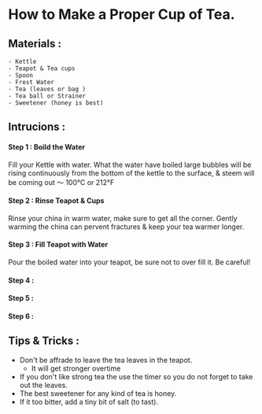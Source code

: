 # How to Make a Proper Cup of Tea. 

## Materials :
    - Kettle 
    - Teapot & Tea cups 
    - Spoon 
    - Frest Water 
    - Tea (leaves or bag )
    - Tea ball or Strainer  
    - Sweetener (honey is best)

## Intrucions : 
#### Step 1 : Boild the Water 
Fill your Kettle with water. What the water have boiled large bubbles will be rising continuously from the bottom of the kettle to the surface, & steem will be coming out ～ 100°C or 212°F

#### Step 2 : Rinse Teapot & Cups
Rinse your china in warm water, make sure to get all the corner. Gently warming the china can pervent fractures & keep your tea warmer longer.

#### Step 3 : Fill Teapot with Water 
Pour the boiled water into your teapot, be sure not to over fill it. Be careful!

#### Step 4 : 

#### Step 5 :

#### Step 6 :

## Tips & Tricks : 
- Don't be affrade to leave the tea leaves in the teapot. 
     - It will get stronger overtime 
- If you don't like strong tea the use the timer so you do not forget to take out the leaves. 
- The best sweetener for any kind of tea is honey. 
- If it too bitter, add a tiny bit of salt (to tast). 
